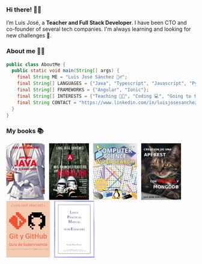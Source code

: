 ### Hi there! 👋🏻

I’m Luis José, a **Teacher and Full Stack Developer**. I have been CTO and co-founder of several tech companies. I'm always learning and looking for new challenges 🚀.

### About me 👨‍💻

```java
public class AboutMe {
  public static void main(String[] args) {
    final String ME = "Luis José Sánchez 🙋‍♂️";
    final String[] LANGUAGES = {"Java", "Typescript", "Javascript", "Python", "PHP", "SQL", "HTML", "CSS"};
    final String[] FRAMEWORKS = {"Angular", "Ionic"};
    final String[] INTERESTS = {"Teaching 👨‍🏫", "Coding 💻", "Going to the gym 🏋️‍♂️", "Running 🏃", "Cars 🚗", "Motorbikes 🏍️", "Vegetarian food 🥑"};
    final String CONTACT = "https://www.linkedin.com/in/luisjosesanchez/";
  }
}

```

### My books 📚

<a href="https://www.amazon.es/dp/B0DT3XMF5C"><img height="150" src="portada_aprende_java_cinturon_blanco_273x400.png"></a>&nbsp;&nbsp;
<a href="https://www.amazon.es/dp/B0DK38HCWR"><img height="150" src="mis_primeros_pasitos_con_angular.jpg"></a>&nbsp;&nbsp;
<a href="https://www.amazon.es/Computer-Science-Word-Search-fundamentals/dp/B0CZF3CCG5/"><img height="150" src="computer_science_word_search.jpg"></a>&nbsp;&nbsp;
<a href="https://leanpub.com/apirestnestjsmongodb"><img height="150" src="nestjs.jpeg"></a>&nbsp;&nbsp;
<a href="https://leanpub.com/gitygithub/"><img height="150" src="gitygithub.jpg"></a>&nbsp;&nbsp;
<a href="https://luisjose.org/assets/descargas/linux/linux_practical_manual_31_07_2014_en.pdf"><img height="150" src="linuxpracticalmanual.png"></a>&nbsp;&nbsp;

<!--
### My books in progress 🚧

<a href="https://leanpub.com/aprendeionic/">
  <img height="150" src="aprendeionic.png">
</a>

<a href="https://leanpub.com/apuntesdejavascriptdees6aes10">
  <img height="150" src="apuntesdejavascript.jpg">
</a>
-->
